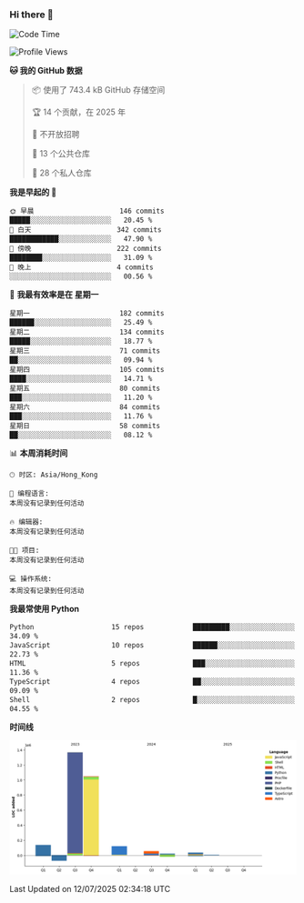 ### Hi there 👋

<!--
**Mrzqd/Mrzqd** is a ✨ _special_ ✨ repository because its `README.md` (this file) appears on your GitHub profile.

Here are some ideas to get you started:

- 🔭 I’m currently working on ...
- 🌱 I’m currently learning ...
- 👯 I’m looking to collaborate on ...
- 🤔 I’m looking for help with ...
- 💬 Ask me about ...
- 📫 How to reach me: ...
- 😄 Pronouns: ...
- ⚡ Fun fact: ...
-->
<!--START_SECTION:waka-->
![Code Time](http://img.shields.io/badge/Code%20Time-260%20hrs%2011%20mins-blue)

![Profile Views](http://img.shields.io/badge/%E4%B8%AA%E4%BA%BA%E8%B5%84%E6%96%99%E8%A7%82%E7%9C%8B%E6%AC%A1%E6%95%B0-0-blue)

**🐱 我的 GitHub 数据** 

> 📦  使用了 743.4 kB GitHub 存储空间 
 > 
> 🏆 14 个贡献，在 2025 年
 > 
> 🚫 不开放招聘
 > 
> 📜 13 个公共仓库 
 > 
> 🔑 28 个私人仓库 
 > 
**我是早起的 🐤** 

```text
🌞 早晨                     146 commits         █████░░░░░░░░░░░░░░░░░░░░   20.45 % 
🌆 白天                     342 commits         ████████████░░░░░░░░░░░░░   47.90 % 
🌃 傍晚                     222 commits         ████████░░░░░░░░░░░░░░░░░   31.09 % 
🌙 晚上                     4 commits           ░░░░░░░░░░░░░░░░░░░░░░░░░   00.56 % 
```
📅 **我最有效率是在 星期一** 

```text
星期一                      182 commits         ██████░░░░░░░░░░░░░░░░░░░   25.49 % 
星期二                      134 commits         █████░░░░░░░░░░░░░░░░░░░░   18.77 % 
星期三                      71 commits          ██░░░░░░░░░░░░░░░░░░░░░░░   09.94 % 
星期四                      105 commits         ████░░░░░░░░░░░░░░░░░░░░░   14.71 % 
星期五                      80 commits          ███░░░░░░░░░░░░░░░░░░░░░░   11.20 % 
星期六                      84 commits          ███░░░░░░░░░░░░░░░░░░░░░░   11.76 % 
星期日                      58 commits          ██░░░░░░░░░░░░░░░░░░░░░░░   08.12 % 
```


📊 **本周消耗时间** 

```text
🕑︎ 时区: Asia/Hong_Kong

💬 编程语言: 
本周没有记录到任何活动

🔥 编辑器: 
本周没有记录到任何活动

🐱‍💻 项目: 
本周没有记录到任何活动

💻 操作系统: 
本周没有记录到任何活动
```

**我最常使用 Python** 

```text
Python                   15 repos            █████████░░░░░░░░░░░░░░░░   34.09 % 
JavaScript               10 repos            ██████░░░░░░░░░░░░░░░░░░░   22.73 % 
HTML                     5 repos             ███░░░░░░░░░░░░░░░░░░░░░░   11.36 % 
TypeScript               4 repos             ██░░░░░░░░░░░░░░░░░░░░░░░   09.09 % 
Shell                    2 repos             █░░░░░░░░░░░░░░░░░░░░░░░░   04.55 % 
```



**时间线**

![Lines of Code chart](https://raw.githubusercontent.com/Mrzqd/Mrzqd/main/assets/bar_graph.png)


 Last Updated on 12/07/2025 02:34:18 UTC
<!--END_SECTION:waka-->
